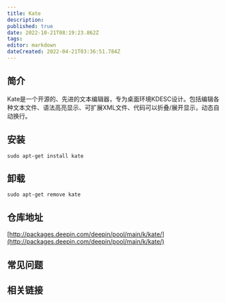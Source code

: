```yaml
---
title: Kate
description: 
published: true
date: 2022-10-21T08:19:23.862Z
tags: 
editor: markdown
dateCreated: 2022-04-21T03:36:51.784Z
---
```


## 简介

Kate是一个开源的、先进的文本编辑器，专为桌面环境KDESC设计。包括编辑各种文本文件、语法高亮显示、可扩展XML文件、代码可以折叠/展开显示，动态自动换行。

## 安装

`sudo apt-get install kate`

## 卸载

`sudo apt-get remove kate`

## 仓库地址

[http://packages.deepin.com/deepin/pool/main/k/kate/](http://packages.deepin.com/deepin/pool/main/k/kate/)


## 常见问题


## 相关链接